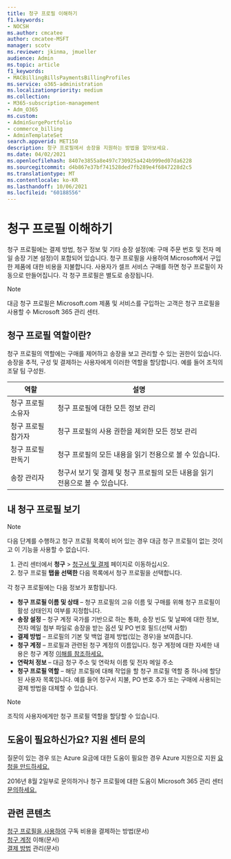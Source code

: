 ```yaml
---
title: 청구 프로필 이해하기
f1.keywords:
- NOCSH
ms.author: cmcatee
author: cmcatee-MSFT
manager: scotv
ms.reviewer: jkinma, jmueller
audience: Admin
ms.topic: article
f1_keywords:
- MACBillingBillsPaymentsBillingProfiles
ms.service: o365-administration
ms.localizationpriority: medium
ms.collection:
- M365-subscription-management
- Adm_O365
ms.custom:
- AdminSurgePortfolio
- commerce_billing
- AdminTemplateSet
search.appverid: MET150
description: 청구 프로필에서 송장을 지원하는 방법을 알아보세요.
ms.date: 04/02/2021
ms.openlocfilehash: 8407e3855a8e497c730925a424b999ed07da6228
ms.sourcegitcommit: d4b867e37bf741528ded7fb289e4f6847228d2c5
ms.translationtype: MT
ms.contentlocale: ko-KR
ms.lasthandoff: 10/06/2021
ms.locfileid: "60188556"
---
```

# <a name="understand-billing-profiles"></a>청구 프로필 이해하기

청구 프로필에는 결제 방법, 청구 정보 및 기타 송장 설정(예: 구매 주문 번호 및 전자 메일 송장 기본 설정)이 포함되어 있습니다. 청구 프로필을 사용하여 Microsoft에서 구입한 제품에 대한 비용을 지불합니다. 사용자가 셀프 서비스 구매를 하면 청구 프로필이 자동으로 만들어집니다. 각 청구 프로필은 별도로 송장됩니다.

> [!NOTE]
>
> 대금 청구 프로필은 Microsoft.com 제품 및 서비스를 구입하는 고객은 청구  프로필을 사용할 수 Microsoft 365 관리 센터.

## <a name="what-are-billing-profile-roles"></a>청구 프로필 역할이란?

청구 프로필의 역할에는 구매를 제어하고 송장을 보고 관리할 수 있는 권한이 있습니다. 송장을 추적, 구성 및 결제하는 사용자에게 이러한 역할을 할당합니다. 예를 들어 조직의 조달 팀 구성원.

| 역할                         | 설명                                                                      |
|----------------------------- |--------------------------------------------------------------------------------- |
| 청구 프로필 소유자        | 청구 프로필에 대한 모든 정보 관리                                          |
| 청구 프로필 참가자  | 청구 프로필의 사용 권한을 제외한 모든 정보 관리                        |
| 청구 프로필 판독기       | 청구 프로필의 모든 내용을 읽기 전용으로 볼 수 있습니다.                                |
| 송장 관리자              | 청구서 보기 및 결제 및 청구 프로필의 모든 내용을 읽기 전용으로 볼 수 있습니다.  |

## <a name="view-my-billing-profiles"></a>내 청구 프로필 보기

> [!NOTE]
>
> 다음 단계를 수행하고 청구 프로필 목록이 비어 있는 경우 대금 청구 프로필이 없는 것이고 이 기능을 사용할 수 없습니다.

1. 관리 센터에서 **청구** \> <a href="https://go.microsoft.com/fwlink/p/?linkid=2102895" target="_blank">청구서 및 결제</a> 페이지로 이동하십시오.
2. 청구 프로필 **탭을 선택한** 다음 목록에서 청구 프로필을 선택합니다.

각 청구 프로필에는 다음 정보가 포함됩니다.

- **청구 프로필 이름 및 상태** &ndash; 청구 프로필의 고유 이름 및 구매를 위해 청구 프로필이 활성 상태인지 여부를 지정합니다.
- **송장 설정** &ndash; 청구 계정 국가를 기반으로 하는 통화, 송장 빈도 및 날짜에 대한 정보, 전자 메일 첨부 파일로 송장을 받는 옵션 및 PO 번호 필드(선택 사항)
- **결제 방법** &ndash; 프로필의 기본 및 백업 결제 방법(있는 경우)을 보여줍니다.
- **청구 계정** &ndash; 프로필과 관련된 청구 계정의 이름입니다. 청구 계정에 대한 자세한 내용은 청구 계정 [이해를 참조하세요.](../manage-billing-accounts.md)
- **연락처 정보** &ndash; 대금 청구 주소 및 연락처 이름 및 전자 메일 주소
- **청구 프로필 역할** &ndash; 해당 프로필에 대해 작업을 할 청구 프로필 역할 중 하나에 할당된 사용자 목록입니다. 예를 들어 청구서 지불, PO 번호 추가 또는 구매에 사용되는 결제 방법을 대체할 수 있습니다.

> [!NOTE]
>
> 조직의 사용자에게만 청구 프로필 역할을 할당할 수 있습니다.

## <a name="need-help-contact-support"></a>도움이 필요하신가요? 지원 센터 문의

질문이 있는 경우 또는 Azure 요금에 대한 도움이 필요한 경우 Azure 지원으로 지원 <a href="https://portal.azure.com/#blade/Microsoft_Azure_Support/HelpAndSupportBlade/newsupportrequest" target="_blank">요청을 만드하세요.</a>

2016년 8월 2일부로 문의하거나 청구 프로필에 대한 도움이 Microsoft 365 관리 센터 [문의하세요.](../../business-video/get-help-support.md)

## <a name="related-content"></a>관련 콘텐츠

[청구 프로필을 사용하여](pay-for-subscription-billing-profile.md) 구독 비용을 결제하는 방법(문서)\
[청구 계정](../manage-billing-accounts.md) 이해(문서)\
[결제 방법](manage-payment-methods.md) 관리(문서)
